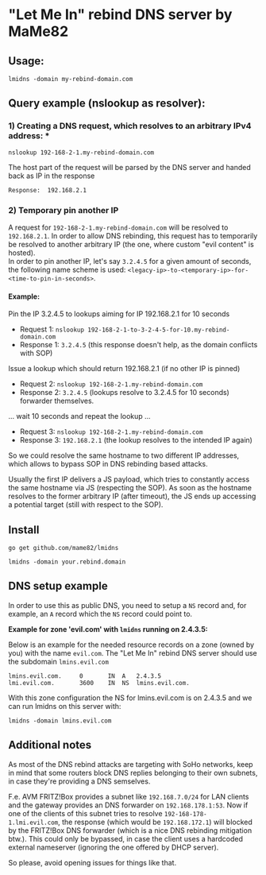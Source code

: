 # "Let Me In" rebind DNS server by MaMe82

## Usage:   
`lmidns -domain my-rebind-domain.com`

## Query example (nslookup as resolver):
### 1) Creating a DNS request, which resolves to an arbitrary IPv4 address:                    *
`nslookup 192-168-2-1.my-rebind-domain.com`

The host part of the request will be parsed by the DNS server and handed back as IP in the response

`Response:  192.168.2.1`

### 2) Temporary pin another IP

A request for `192-168-2-1.my-rebind-domain.com` will be resolved to `192.168.2.1`. In order to allow DNS rebinding, this request has to temporarily be resolved to another arbitrary IP (the one, where custom "evil content" is hosted).  
In order to pin another IP, let's say `3.2.4.5` for a given amount of seconds, the following name scheme is used:
`<legacy-ip>-to-<temporary-ip>-for-<time-to-pin-in-seconds>`.

#### Example:

Pin the IP 3.2.4.5 to lookups aiming for IP 192.168.2.1 for 10 seconds

* Request 1: `nslookup 192-168-2-1-to-3-2-4-5-for-10.my-rebind-domain.com`
* Response 1: `3.2.4.5` (this response doesn't help, as the domain conflicts with SOP)

Issue a lookup which should return 192.168.2.1 (if no other IP is pinned)

* Request 2: `nslookup 192-168-2-1.my-rebind-domain.com`
* Response 2: `3.2.4.5` (lookups resolve to 3.2.4.5 for 10 seconds) forwarder themselves.



... wait 10 seconds and repeat the lookup ...

* Request 3:  `nslookup 192-168-2-1.my-rebind-domain.com`
* Response 3: `192.168.2.1` (the lookup resolves to the intended IP again)

So we could resolve the same hostname to two different IP addresses, which allows to bypass SOP in DNS rebinding based attacks.

Usually the first IP delivers a JS payload, which tries to constantly access the same hostname via JS (respecting the SOP). As soon as the hostname resolves to the former arbitrary IP (after timeout), the JS ends up accessing a potential target (still with respect to the SOP). 

## Install
`go get github.com/mame82/lmidns`

`lmidns -domain your.rebind.domain`

## DNS setup example

In order to use this as public DNS, you need to setup a `NS` record and, for example, an `A` record which the `NS` record could point to.

**Example for zone 'evil.com' with `lmidns` running on 2.4.3.5:**

Below is an example for the needed resource records on a zone (owned by you) with the name `evil.com`.
The "Let Me In" rebind DNS server should use the subdomain `lmins.evil.com`

```
lmins.evil.com.		0       IN	A	2.4.3.5
lmi.evil.com.		3600	IN	NS	lmins.evil.com.         
```

With this zone configuration the NS for lmins.evil.com is on 2.4.3.5 and we can run lmidns on this server with:

`lmidns -domain lmins.evil.com`  

## Additional notes

As most of the DNS rebind attacks are targeting with SoHo networks, keep in mind that some routers block DNS replies belonging to their own subnets, in case they're providing a DNS semselves.

F.e. AVM FRITZ!Box provides a subnet like `192.168.7.0/24` for LAN clients and the gateway provides an DNS forwarder on `192.168.178.1:53`. Now if one of the clients of this subnet tries to resolve `192-168-178-1.lmi.evil.com`, the response (which would be `192.168.172.1`) will blocked by the FRITZ!Box DNS forwarder (which is a nice DNS rebinding mitigation btw.). This could only be bypassed, in case the client uses a hardcoded external nameserver (ignoring the one offered by DHCP server).

So please, avoid opening issues for things like that.


